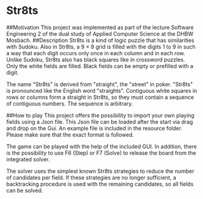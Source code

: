 # Str8ts

##Motivation
This project was implemented as part of the lecture Software Engineering 2 of the dual study of Applied Computer Science at the DHBW Mosbach.
##Description
Str8ts is a kind of logic puzzle that has similarities with Sudoku. Also in Str8ts, a 9 × 9 grid is filled with the digits 1 to 9 in such a way that each digit occurs only once in each column and in each row. Unlike Sudoku, Str8ts also has black squares like in crossword puzzles. Only the white fields are filled. Black fields can be empty or prefilled with a digit.

The name "Str8ts" is derived from "straight", the "street" in poker. "Str8ts" is pronounced like the English word "straights". Contiguous white squares in rows or columns form a straight in Str8ts, so they must contain a sequence of contiguous numbers. The sequence is arbitrary.

##How to play
This project offers the possibility to import your own playing fields using a Json file. This Json file can be loaded after the start via drag and drop on the Gui. An example file is included in the resource folder. Please make sure that the exact format is followed.

The game can be played with the help of the included GUI. In addition, there is the possibility to use F6 (Step) or F7 (Solve) to release the board from the integrated solver. 

The solver uses the simplest known Str8ts strategies to reduce the number of candidates per field. If these strategies are no longer sufficient, a backtracking procedure is used with the remaining candidates, so all fields can be solved.
